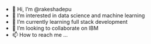 - 👋 Hi, I’m @rakeshadepu
- 👀 I’m interested in data science and machine learning 
- 🌱 I’m currently learning full stack development 
- 💞️ I’m looking to collaborate on IBM
- 📫 How to reach me ...

<!---
rakeshadepu/rakeshadepu is a ✨ special ✨ repository because its `README.md` (this file) appears on your GitHub profile.
You can click the Preview link to take a look at your changes.
--->
